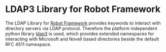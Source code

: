 # LDAP3 Library for Robot Framework

The LDAP Library for [Robot Framework](https://robotframework.org) provides keywords to interact with directory servers via LDAP protocol.
Therefore the platform independent python library [ldap3](https://ldap3.readthedocs.io/en/latest/) is used, which provides extended namespaces for interacting with Microsoft and Novell based directories beside the default RFC 4511 namespace.

